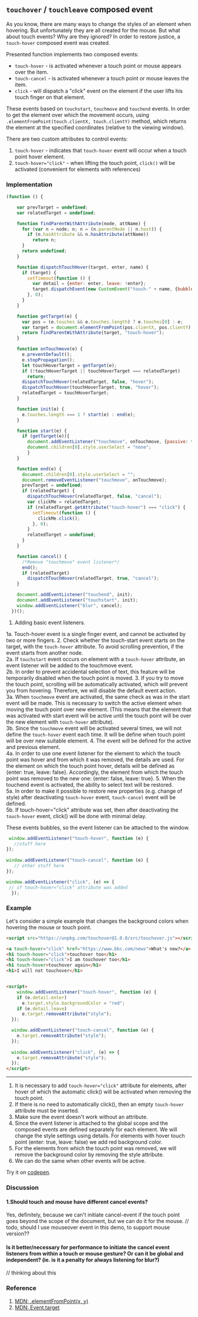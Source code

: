 ## `touchover` / `touchleave` composed event
As you know, there are many ways to change the styles of an element when hovering. But unfortunately they are all created for the mouse. But what about touch events? Why are they ignored? In order to restore justice, a `touch-hover` composed event was created. 

Presented function implements two composed events:
* `touch-hover` - is activated whenever a touch point or mouse appears over the item.
* `touch-cancel` - is activated whenever a touch point or mouse leaves the item.
* `click` - will dispatch a "click" event on the element if the user lifts his touch finger on that element.

These events based on `touchstart`, `touchmove` and `touchend` events. In order to get the element over which the movement occurs, using `.elementFromPoint(touch.clientX, touch.clientY)` method, which returns the element at the specified coordinates (relative to the viewing window). 

There are two custom attributes to control events:
1. `touch-hover` - indicates that `touch-hover` event will occur when a touch point hover element.
2. `touch-hover="click"` - when lifting the touch point, `click()` will be activated (convenient for elements with references)

### Implementation
```javascript
(function () {

    var prevTarget = undefined;
    var relatedTarget = undefined;

    function findParentWithAttribute(node, attName) {                  
      for (var n = node; n; n = (n.parentNode || n.host)) {
        if (n.hasAttribute && n.hasAttribute(attName))
          return n;
      }
      return undefined;
    }

    function dispatchTouchHover(target, enter, name) {                
      if (target) {
        setTimeout(function () {
          var detail = {enter: enter, leave: !enter};                          //[4a]
          target.dispatchEvent(new CustomEvent("touch-" + name, {bubbles: true, composed: true, detail}));
        }, 0);
      }
    }

    function getTarget(e) {                                                     //[3a] 
      var pos = (e.touches && e.touches.length) ? e.touches[0] : e;
      var target = document.elementFromPoint(pos.clientX, pos.clientY);
      return findParentWithAttribute(target, "touch-hover");
    }

    function onTouchmove(e) {                                                  
      e.preventDefault();                                                       //[3]
      e.stopPropagation();
      let touchHoverTarget = getTarget(e);                                      
      if (!touchHoverTarget || touchHoverTarget === relatedTarget)              //[3b]
        return;
      dispatchTouchHover(relatedTarget, false, "hover");                        //[4]
      dispatchTouchHover(touchHoverTarget, true, "hover");                      
      relatedTarget = touchHoverTarget;
    }

    function init(e) {                                                          //[1a]
      e.touches.length === 1 ? start(e) : end(e);
    }

    function start(e) {                                               
      if (getTarget(e)){                                                         //[2]
        document.addEventListener("touchmove", onTouchmove, {passive: false});   //[2a]
        document.children[0].style.userSelect = "none";                          //[2b]
        }
    }

    function end(e) {
      document.children[0].style.userSelect = "";                                //[5]
      document.removeEventListener("touchmove", onTouchmove);
      prevTarget = undefined;
      if (relatedTarget) {
        dispatchTouchHover(relatedTarget, false, "cancel");                      //[5a]
        var clickMe = relatedTarget;
        if (relatedTarget.getAttribute("touch-hover") === "click") {
          setTimeout(function () {
            clickMe.click();                                                     //[5b]
          }, 0);
        }
        relatedTarget = undefined;
      }
    }

    function cancel() {                                                          //[6]
      /*Remove "touchmove" event listener*/
      end();
      if (relatedTarget)
        dispatchTouchHover(relatedTarget, true, "cancel");
    }

    document.addEventListener("touchend", init);                                   //[1]
    document.addEventListener("touchstart", init);
    window.addEventListener("blur", cancel);
  })();
```
1. Adding basic event listeners.<br>

1a. Touch-hover event is a single finger event, and cannot be activated by two or more fingers.
2. Check whether the touch-start event starts on the target, with the `touch-hover` attribute. To avoid scrolling prevention, 
if the event starts from another node. <br>
2a. If  `touchstart` event occurs on element with a `touch-hover` attribute, an event listener will be added to the touchmove event.<br>
2b. In order to prevent accidental selection of text, this feature will be temporarily disabled when the touch point is moved.
3. If you try to move the touch point, scrolling will be automatically activated, which will prevent you from hovering. Therefore, we will disable the default event action.<br>
3a. When `touchmove` event are activated, the same check as was in the start event will be made. This is necessary to switch the active element when moving the touch point over new element. (This means that the element that was activated with start event will be active until the touch point will be over the new element with `touch-hover` attribute).<br>
3b. Since the `touchmove` event will be activated several times, we will not define the `touch-hover` event each time. It will be define when touch point will be over new suitable element.
4. The event will be defined for the active and previous element.<br>
4a. In order to use one event listener for the element to which the touch point was hover and from which it was removed, the details are used. For the element on which the touch point hover, details will be defined as {enter: true, leave: false}. Accordingly, the element from which the touch point was removed to the new one: {enter: false, leave: true}.
5. When the touchend event is activated, the ability to select text will be restored.<br>
5a. In order to make it possible to restore new properties (e.g. change of style) after deactivating `touch-hover` event, `touch-cancel` event will be defined.<br>
5b. If touch-hover="click" attribute was set, then after deactivating the `touch-hover` event, click() will be done with minimal delay.

These events bubbles, so the event listener can be attached to the window.
```javascript
 window.addEventListener("touch-hover", function (e) {
   //stuff here
});
  
window.addEventListener("touch-cancel", function (e) {
   // other stuff here
});

window.addEventListener("click", (e) => {
 // if touch-hover="click" attribute was added
  });
```

### Example
Let's consider a simple example that changes the background colors when hovering the mouse or touch point.
```html
<script src="https://unpkg.com/touchover@1.0.0/src/touchover.js"></script>

<a touch-hover="click" href="https://www.bbc.com/news">What's new?</a>  //[1]
<h1 touch-hover="click">touchover too</h1>
<h1 touch-hover="click">I am touchover too</h1>
<h1 touch-hover>touchover again</h1>                                    //[2]
<h1>I will not touchover</h1>                                           //[3]


<script>
    window.addEventListener("touch-hover", function (e) {
    if (e.detail.enter)                                                 //[4]
      e.target.style.backgroundColor = "red";
    if (e.detail.leave)                                                 //[5]
      e.target.removeAttribute("style");
  });

  window.addEventListener("touch-cancel", function (e) {
    e.target.removeAttribute("style");                                  //[6]
  });
 
  window.addEventListener("click", (e) => {
    e.target.removeAttribute("style");                                  //[6а]
  });
</script>
```
***
1. It is necessary to add `touch-hover="click"` attribute for elements, after hover of which the automatic click() will be activated when removing the touch point.
2. If there is no need to automatically click(), then an empty `touch-hover` attribute must be inserted.
3. Make sure the event doesn't work without an attribute.
4. Since the event listener is attached to the global scope and the composed events are defined separately for each element. We will change the style settings using details. For elements with hover touch point (enter: true, leave: false) we add red background color.
5. For the elements from which the touch point was removed, we will remove the background color by removing the style attribute.
6. We can do the same when other events will be active.


Try it on [codepen](https://codepen.io/Halochkin/pen/YMMooY).

### Discussion
#### 1.Should touch and mouse have different cancel events?
Yes, definitely, because we can't initiate cancel-event if the touch point goes beyond the scope of the document, but we can do it for the mouse.
// todo, should I use mouseover event in this demo, to support mouse version??

#### Is it better/necessary for performance to initiate the cancel event listeners from within a touch or mouse gesture? Or can it be global and independent? (ie. is it a penalty for always listening for blur?)
// thinking about this


### Reference 
1. [MDN: .elementFromPoint(x, y)](https://developer.mozilla.org/en-US/docs/Web/API/DocumentOrShadowRoot/elementFromPoint)
2. [MDN: Event.target](https://developer.mozilla.org/en-US/docs/Web/API/Event/target)
